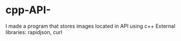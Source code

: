 # cpp-API-
I made a program that stores images located in API using c++
External libraries: rapidjson, curl
